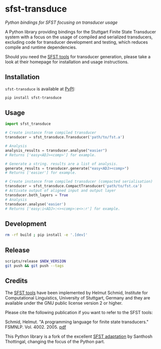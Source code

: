 
# sfst-transduce

_Python bindings for SFST focusing on transducer usage_

A Python library providing bindings for the Stuttgart Finite State Transducer
system with a focus on the usage of compiled and serialized transducers,
excluding code for transducer development and testing, which reduces compile and
runtime dependencies.

Should you need the [SFST
tools](https://www.cis.uni-muenchen.de/~schmid/tools/SFST/) for transducer
generation, please take a look at their homepage for installation and usage
instructions.

## Installation

`sfst-transduce` is available at
[PyPI](https://pypi.org/project/sfst-transduce/):

```bash
pip install sfst-transduce
```

## Usage 

```python
import sfst_transduce

# Create instance from compiled transducer
transducer = sfst_transduce.Transducer('path/to/fst.a')

# Analysis
analysis_results = transducer.analyse("easier")
# Returns ['easy<ADJ><comp>'] for example.

# Generate a string. results are a list of analysis.
generate_results = transducer.generate("easy<ADJ><comp>")
# Returns ['easier'] for example.

# Create instance from compiled transducer (compacted serialisation)
transducer = sfst_transduce.CompactTransducer('path/to/fst.ca')
# Activate output of aligned input and output layer
transducer.both_layers = True
# Analysis
transducer.analyse('easier')
# Returns ['easy:i<ADJ>:<><comp>:e<>:r'] for example.
```

## Development

```bash
rm -rf build ; pip install -e '.[dev]'
```

## Release

```bash
scripts/release $NEW_VERSION
git push && git push --tags
```

## Credits

The [SFST tools](https://www.cis.uni-muenchen.de/~schmid/tools/SFST/) have been
implemented by Helmut Schmid, Institute for Computational Linguistics,
University of Stuttgart, Germany and they are available under the GNU public
license version 2 or higher.

Please cite the following publication if you want to refer to the SFST tools:

Schmid, Helmut. "A programming language for finite state transducers." FSMNLP.
Vol. 4002. 2005.
[pdf](https://www.cis.uni-muenchen.de/~schmid/papers/SFST-PL.pdf)

This Python library is a fork of the excellent [SFST
adaptation](https://github.com/santhoshtr/sfst) by Santhosh Thottingal, changing
the focus of the Python part.
